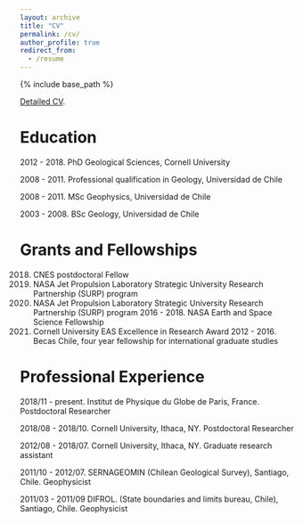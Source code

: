 ```yaml
---
layout: archive
title: "CV"
permalink: /cv/
author_profile: true
redirect_from:
  - /resume
---
```


{% include base_path %}

[Detailed  CV](https://www.dropbox.com/s/pml7g5uqyx9em21/FranciscoDelgadoCV_tex.pdf?dl=0).


Education
======

2012 - 2018. PhD Geological Sciences, Cornell University

2008 - 2011. Professional qualification in Geology, Universidad de Chile

2008 - 2011. MSc Geophysics, Universidad de Chile​

2003 - 2008. BSc Geology, Universidad de Chile
 
 
Grants and Fellowships
======

2018. CNES postdoctoral Fellow
2018. NASA Jet Propulsion Laboratory Strategic University Research Partnership (SURP) program
2017. NASA Jet Propulsion Laboratory Strategic University Research Partnership (SURP) program
2016 - 2018. NASA Earth and Space Science Fellowship
2016. Cornell University EAS Excellence in Research Award
2012 - 2016. Becas Chile, four year fellowship for international graduate studies

Professional Experience
======

2018/11 - present. Institut de Physique du Globe de Paris, France. 
Postdoctoral Researcher

2018/08 - 2018/10. Cornell University, Ithaca, NY. 
Postdoctoral Researcher
 
2012/08 - 2018/07. Cornell University, Ithaca, NY. 
Graduate research assistant

2011/10 - 2012/07. SERNAGEOMIN (Chilean Geological Survey), Santiago, Chile.
Geophysicist

2011/03 - 2011/09 DIFROL. (State boundaries and limits bureau, Chile), Santiago, Chile.
Geophysicist

